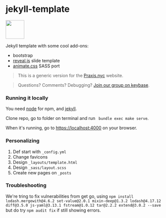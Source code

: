 # jekyll-template

<a href="https://praxis.nyc"><img src="https://praxis.nyc/assets/favicons/apple-touch-icon.png" width="60px" height="60px" /></a>

Jekyll template with some cool add-ons:
- bootstrap
- [reveal.js](https://revealjs.com/#/) slide template
- [animate.css](https://daneden.github.io/animate.css/) SASS port

> This is a generic version for the [Praxis.nyc](https://praxis.nyc/) website.

> Questions? Comments? Debugging? [Join our group on keybase](https://keybase.io/team/praxis_nyc).

### Running it locally

You need [node](https://nodejs.org/en/download/) for npm, and [jekyll](https://jekyllrb.com/docs/installation/macos/).

Clone repo, go to folder on terminal and run ` bundle exec make serve`.

When it's running, go to [https://localhost:4000](https://localhost:4000) on your browser.

### Personalizing

1. Def start with `_config.yml`
1. Change favicons
1. Design `_layouts/template.html`
1. Design `_sass/layout.scss`
1. Create new pages on `_posts`

### Troubleshooting

We're tring to fix vulnerabilities from get go, using `npm install lodash.mergewith@4.6.2 set-value@2.0.1 mixin-deep@1.3.2 lodash@4.17.12 diff@3.5.0 js-yaml@3.13.1 fstream@1.0.12 tar@2.2.2 extend@3.0.2 --save` but do try `npm audit fix` if still showing errors.